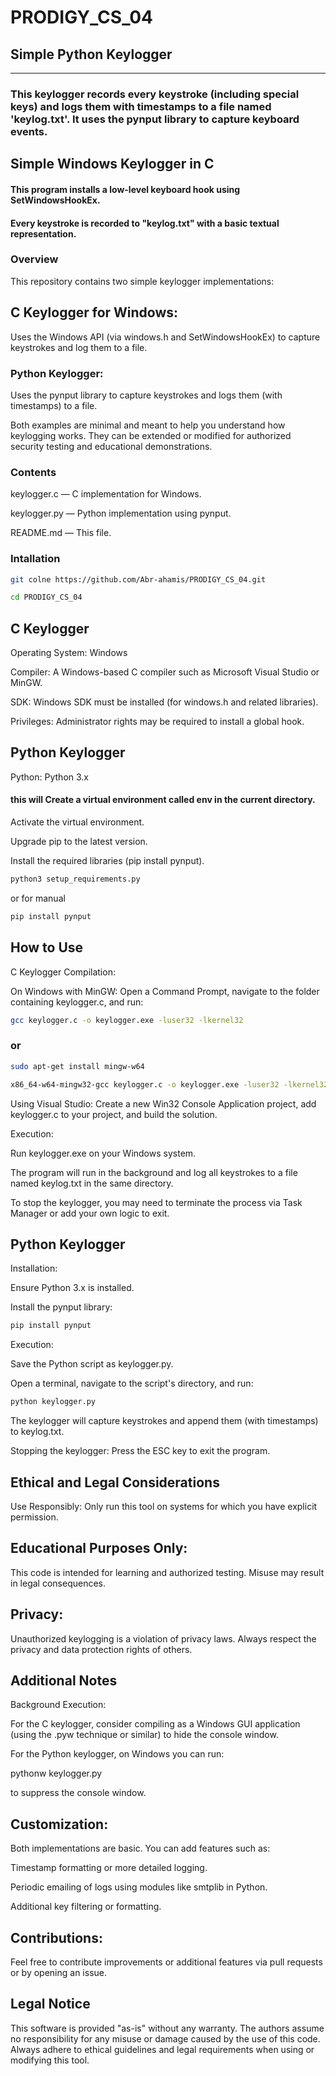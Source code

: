 # PRODIGY_CS_04
## Simple Python Keylogger
------------------------
### This keylogger records every keystroke (including special keys) and logs them with timestamps to a file named 'keylog.txt'. It uses the pynput library to capture keyboard events.

## Simple Windows Keylogger in C
#### This program installs a low-level keyboard hook using SetWindowsHookEx.
#### Every keystroke is recorded to "keylog.txt" with a basic textual representation.
    

### Overview
This repository contains two simple keylogger implementations:

## C Keylogger for Windows:
Uses the Windows API (via windows.h and SetWindowsHookEx) to capture keystrokes and log them to a file.

### Python Keylogger:
Uses the pynput library to capture keystrokes and logs them (with timestamps) to a file.

Both examples are minimal and meant to help you understand how keylogging works. They can be extended or modified for authorized security testing and educational demonstrations.

### Contents
keylogger.c — C implementation for Windows.

keylogger.py — Python implementation using pynput.

README.md — This file.

### Intallation
```bash
git colne https://github.com/Abr-ahamis/PRODIGY_CS_04.git
```
```bash
cd PRODIGY_CS_04
```

## C Keylogger
Operating System: Windows

Compiler: A Windows-based C compiler such as Microsoft Visual Studio or MinGW.

SDK: Windows SDK must be installed (for windows.h and related libraries).

Privileges: Administrator rights may be required to install a global hook.

## Python Keylogger
Python: Python 3.x

#### this will Create a virtual environment called env in the current directory.

Activate the virtual environment.

Upgrade pip to the latest version.

Install the required libraries (pip install pynput).
```bash
python3 setup_requirements.py
```
or for manual
```bash
pip install pynput
```
## How to Use
C Keylogger
Compilation:

On Windows with MinGW:
Open a Command Prompt, navigate to the folder containing keylogger.c, and run:

```bash
gcc keylogger.c -o keylogger.exe -luser32 -lkernel32
```
### or 

```bash
sudo apt-get install mingw-w64
```
```bash
x86_64-w64-mingw32-gcc keylogger.c -o keylogger.exe -luser32 -lkernel32
```
Using Visual Studio:
Create a new Win32 Console Application project, add keylogger.c to your project, and build the solution.

Execution:

Run keylogger.exe on your Windows system.

The program will run in the background and log all keystrokes to a file named keylog.txt in the same directory.

To stop the keylogger, you may need to terminate the process via Task Manager or add your own logic to exit.

## Python Keylogger
Installation:

Ensure Python 3.x is installed.

Install the pynput library:
```bash
pip install pynput
```
Execution:

Save the Python script as keylogger.py.

Open a terminal, navigate to the script's directory, and run:

```bash
python keylogger.py
```
The keylogger will capture keystrokes and append them (with timestamps) to keylog.txt.

Stopping the keylogger: Press the ESC key to exit the program.

## Ethical and Legal Considerations
Use Responsibly:
Only run this tool on systems for which you have explicit permission.

## Educational Purposes Only:
This code is intended for learning and authorized testing. Misuse may result in legal consequences.

## Privacy:
Unauthorized keylogging is a violation of privacy laws. Always respect the privacy and data protection rights of others.

## Additional Notes
Background Execution:

For the C keylogger, consider compiling as a Windows GUI application (using the .pyw technique or similar) to hide the console window.

For the Python keylogger, on Windows you can run:


pythonw keylogger.py

to suppress the console window.

## Customization:
Both implementations are basic. You can add features such as:

Timestamp formatting or more detailed logging.

Periodic emailing of logs using modules like smtplib in Python.

Additional key filtering or formatting.

## Contributions:
Feel free to contribute improvements or additional features via pull requests or by opening an issue.

## Legal Notice
This software is provided "as-is" without any warranty. The authors assume no responsibility for any misuse or damage caused by the use of this code. Always adhere to ethical guidelines and legal requirements when using or modifying this tool.

